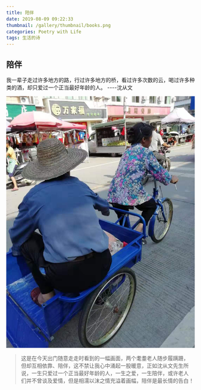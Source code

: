 ```yaml
---
title: 陪伴
date: 2019-08-09 09:22:33
thumbnail: /gallery/thumbnail/books.png
categories: Poetry with Life
tags: 生活的诗
---
```

## 陪伴
我一辈子走过许多地方的路，行过许多地方的桥，看过许多次数的云，喝过许多种类的酒，却只爱过一个正当最好年龄的人。
 ----沈从文
 <!--more-->
!["执子之手，与子偕老"](陪伴/陪伴test.jpg)
>这是在今天出门随意走走时看到的一幅画面，两个耄耋老人随步履蹒跚，
但却互相依靠、陪伴，这不禁让我心中涌起一股暖意，正如沈从文先生所
说，一生只爱过一个正当最好年龄的人，一生之爱，一生陪伴，或许老人
们并不曾谈及爱情，但是相濡以沫之情充溢着画幅，陪伴是最长情的告白！   
